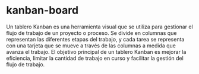 # kanban-board
Un tablero Kanban es una herramienta visual que se utiliza para gestionar el flujo de trabajo de un proyecto o proceso. Se divide en columnas que representan las diferentes etapas del trabajo, y cada tarea se representa con una tarjeta que se mueve a través de las columnas a medida que avanza el trabajo. El objetivo principal de un tablero Kanban es mejorar la eficiencia, limitar la cantidad de trabajo en curso y facilitar la gestión del flujo de trabajo. 

